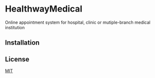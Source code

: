 # HealthwayMedical

Online appointment system for hospital, clinic or mutiple-branch medical institution

## Installation


## License
[MIT](https://choosealicense.com/licenses/mit/)
